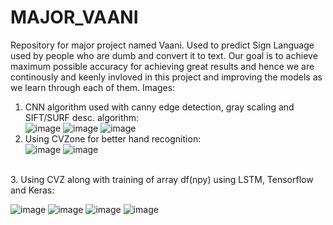 # MAJOR_VAANI
Repository for major project named Vaani. Used to predict Sign Language used by people who are dumb and convert it to text.
Our goal is to achieve maximum possible accuracy for achieving great results and hence we are continously and keenly invloved in this project and improving the models as we learn through each of them.
Images:
1. CNN algorithm used with canny edge detection, gray scaling and SIFT/SURF desc. algorithm:<br>
![image](https://github.com/praball/MAJOR_VAANI/assets/92200181/582f0198-2940-4e38-a3d4-2b4636511a46)
![image](https://github.com/praball/MAJOR_VAANI/assets/92200181/bb2d07f0-3cd4-467d-820d-1c4a3aa087d4)
![image](https://github.com/praball/MAJOR_VAANI/assets/92200181/048f1740-dd2d-41f6-9aed-1eccca1328a3)<br>
2. Using CVZone for better hand recognition:<br>
![image](https://github.com/praball/MAJOR_VAANI/assets/92200181/1daee2ff-c263-4321-949c-cfb4d13a4c94)
![image](https://github.com/praball/MAJOR_VAANI/assets/92200181/6d687d4c-10c9-4f16-9f7d-06de06a217f6)
<br>
3. Using CVZ along with training of array df(npy) using LSTM, Tensorflow and Keras:<br>

![image](https://github.com/praball/MAJOR_VAANI/assets/92200181/41680ebc-ff86-4286-b5b1-d66aff4f4622)
![image](https://github.com/praball/MAJOR_VAANI/assets/92200181/bc42d37d-339d-4c0e-9cbd-ba366fc3aed8)
![image](https://github.com/praball/MAJOR_VAANI/assets/92200181/064531dc-098f-423b-8dec-ba5b9c1db73c)
![image](https://github.com/praball/MAJOR_VAANI/assets/92200181/4075473f-9083-4c49-951c-17f049414d3d)
